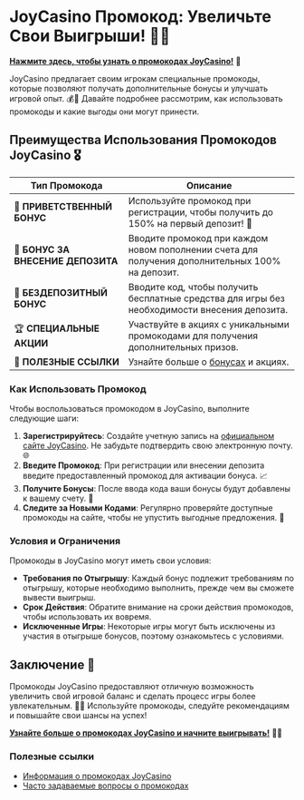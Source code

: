 # JoyCasino Промокод: Увеличьте Свои Выигрыши! 🎉✨

[**Нажмите здесь, чтобы узнать о промокодах JoyCasino!**](https://rpc30.call2me.pro/?/ru/registration?apkpop=0&partner=p24970p3291217pc98f) 🤑

JoyCasino предлагает своим игрокам специальные промокоды, которые позволяют получать дополнительные бонусы и улучшать игровой опыт. 💰🎲 Давайте подробнее рассмотрим, как использовать промокоды и какие выгоды они могут принести.

## Преимущества Использования Промокодов JoyCasino 🎖️

| **Тип Промокода**                | **Описание**                                          |
|----------------------------------|------------------------------------------------------|
| 🎁 **ПРИВЕТСТВЕННЫЙ БОНУС**       | Используйте промокод при регистрации, чтобы получить до 150% на первый депозит! 🎰 |
| 🎉 **БОНУС ЗА ВНЕСЕНИЕ ДЕПОЗИТА** | Вводите промокод при каждом новом пополнении счета для получения дополнительных 100% на депозит. |
| 💸 **БЕЗДЕПОЗИТНЫЙ БОНУС**        | Вводите код, чтобы получить бесплатные средства для игры без необходимости внесения депозита. |
| 🏆 **СПЕЦИАЛЬНЫЕ АКЦИИ**          | Участвуйте в акциях с уникальными промокодами для получения дополнительных призов. |
| 🔗 **ПОЛЕЗНЫЕ ССЫЛКИ**             | Узнайте больше о [бонусах](https://rpc30.call2me.pro/?/ru/registration?apkpop=0&partner=p24970p3291217pc98f) и акциях. |

### Как Использовать Промокод

Чтобы воспользоваться промокодом в JoyCasino, выполните следующие шаги:

1. **Зарегистрируйтесь**: Создайте учетную запись на [официальном сайте JoyCasino](https://rpc30.call2me.pro/?/ru/registration?apkpop=0&partner=p24970p3291217pc98f). Не забудьте подтвердить свою электронную почту. 🌐
2. **Введите Промокод**: При регистрации или внесении депозита введите предоставленный промокод для активации бонуса. 📈
3. **Получите Бонусы**: После ввода кода ваши бонусы будут добавлены к вашему счету. 🎊
4. **Следите за Новыми Кодами**: Регулярно проверяйте доступные промокоды на сайте, чтобы не упустить выгодные предложения. 📅

### Условия и Ограничения

Промокоды в JoyCasino могут иметь свои условия:

- **Требования по Отыгрышу**: Каждый бонус подлежит требованиям по отыгрышу, которые необходимо выполнить, прежде чем вы сможете вывести выигрыш.
- **Срок Действия**: Обратите внимание на сроки действия промокодов, чтобы использовать их вовремя.
- **Исключенные Игры**: Некоторые игры могут быть исключены из участия в отыгрыше бонусов, поэтому ознакомьтесь с условиями.

## Заключение 🎊

Промокоды JoyCasino предоставляют отличную возможность увеличить свой игровой баланс и сделать процесс игры более увлекательным. 🌟💸 Используйте промокоды, следуйте рекомендациям и повышайте свои шансы на успех!

[**Узнайте больше о промокодах JoyCasino и начните выигрывать!**](https://rpc30.call2me.pro/?/ru/registration?apkpop=0&partner=p24970p3291217pc98f) 💪🎊

### Полезные ссылки
- [Информация о промокодах JoyCasino](https://rpc30.call2me.pro/?/ru/registration?apkpop=0&partner=p24970p3291217pc98f)
- [Часто задаваемые вопросы о промокодах](https://rpc30.call2me.pro/?/ru/registration?apkpop=0&partner=p24970p3291217pc98f)
